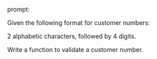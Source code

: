 prompt:

Given the following format for customer numbers:

2 alphabetic characters, followed by 4 digits.

Write a function to validate a customer number.
